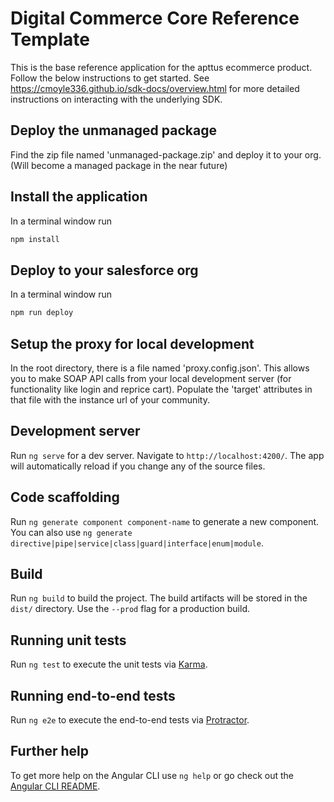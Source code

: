 # Digital Commerce Core Reference Template

This is the base reference application for the apttus ecommerce product. Follow the below instructions to get started. See https://cmoyle336.github.io/sdk-docs/overview.html for more detailed instructions on interacting with
the underlying SDK.

## Deploy the unmanaged package
Find the zip file named 'unmanaged-package.zip' and deploy it to your org. (Will become a managed package in the near future)

## Install the application
In a terminal window run
```bash
npm install
```

## Deploy to your salesforce org
In a terminal window run
```bash
npm run deploy
```

## Setup the proxy for local development
In the root directory, there is a file named 'proxy.config.json'. This allows you to make SOAP API calls from your local development server (for functionality like login and reprice cart). Populate the 'target' attributes in that file with the instance url of your community.

## Development server

Run `ng serve` for a dev server. Navigate to `http://localhost:4200/`. The app will automatically reload if you change any of the source files.

## Code scaffolding

Run `ng generate component component-name` to generate a new component. You can also use `ng generate directive|pipe|service|class|guard|interface|enum|module`.

## Build

Run `ng build` to build the project. The build artifacts will be stored in the `dist/` directory. Use the `--prod` flag for a production build.

## Running unit tests

Run `ng test` to execute the unit tests via [Karma](https://karma-runner.github.io).

## Running end-to-end tests

Run `ng e2e` to execute the end-to-end tests via [Protractor](http://www.protractortest.org/).

## Further help

To get more help on the Angular CLI use `ng help` or go check out the [Angular CLI README](https://github.com/angular/angular-cli/blob/master/README.md).
